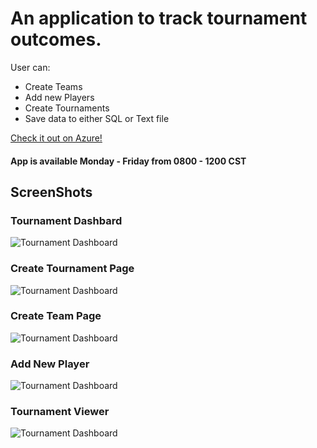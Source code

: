 # An application to track tournament outcomes.
User can:
* Create Teams
* Add new Players
* Create Tournaments
* Save data to either SQL or Text file

[Check it out on Azure!](https://www.instagram.com/easyeigo/) 
<H4> App is available Monday - Friday from 0800 - 1200 CST</H4>


## ScreenShots

### Tournament Dashbard
![Tournament Dashboard](https://github.com/dabina2018/TournamentTracker/blob/gh-pages/calc%20img.jpg?raw=true)

### Create Tournament Page
![Tournament Dashboard](https://github.com/dabina2018/TournamentTracker/blob/gh-pages/calc%20img.jpg?raw=true)

### Create Team Page
![Tournament Dashboard](https://github.com/dabina2018/TournamentTracker/blob/gh-pages/calc%20img.jpg?raw=true)

### Add New Player
![Tournament Dashboard](https://github.com/dabina2018/TournamentTracker/blob/gh-pages/calc%20img.jpg?raw=true)

### Tournament Viewer
![Tournament Dashboard](https://github.com/dabina2018/TournamentTracker/blob/gh-pages/calc%20img.jpg?raw=true)
